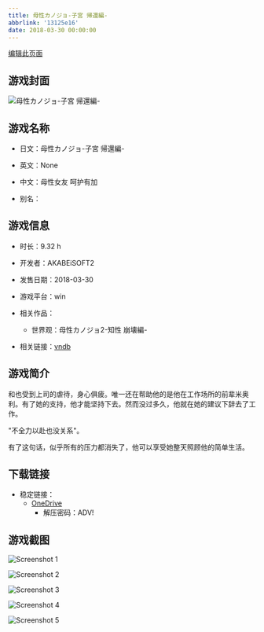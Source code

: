 ```yaml
---
title: 母性カノジョ-子宮 帰還編-
abbrlink: '13125e16'
date: 2018-03-30 00:00:00
---
```

[编辑此页面](https://github.com/ACG-3/ADV3-source/blob/main/source/_posts/games/%E6%AF%8D%E6%80%A7%E3%82%AB%E3%83%8E%E3%82%B8%E3%83%A7-%E5%AD%90%E5%AE%AE%20%E5%B8%B0%E9%82%84%E7%B7%A8-.md)

## 游戏封面

![母性カノジョ-子宮 帰還編-](https://pan.timero.xyz/d/onedrive/img_lib_001/%E6%AF%8D%E6%80%A7%E3%82%AB%E3%83%8E%E3%82%B8%E3%83%A7-%E5%AD%90%E5%AE%AE%20%E5%B8%B0%E9%82%84%E7%B7%A8-_cover.avif)


## 游戏名称

- 日文：母性カノジョ-子宮 帰還編-
- 英文：None
- 中文：母性女友 呵护有加

- 别名：


## 游戏信息

- 时长：9.32 h
- 开发者：AKABEiSOFT2
- 发售日期：2018-03-30
- 游戏平台：win
- 相关作品：
   - 世界观：母性カノジョ2-知性 崩壊編-

- 相关链接：[vndb](https://vndb.org/v21432)


## 游戏简介

和也受到上司的虐待，身心俱疲。唯一还在帮助他的是他在工作场所的前辈米奥利。有了她的支持，他才能坚持下去。然而没过多久，他就在她的建议下辞去了工作。

"不全力以赴也没关系"。

有了这句话，似乎所有的压力都消失了，他可以享受她整天照顾他的简单生活。




## 下载链接

- 稳定链接：
    - [OneDrive](https://pan.timero.xyz/onedrive/adv_lib_001/%E6%AF%8D%E6%80%A7%E3%82%AB%E3%83%8E%E3%82%B8%E3%83%A7-%E5%AD%90%E5%AE%AE%20%E5%B8%B0%E9%82%84%E7%B7%A8-)
        - 解压密码：ADV!



## 游戏截图


![Screenshot 1](https://pan.timero.xyz/d/onedrive/img_lib_001/%E6%AF%8D%E6%80%A7%E3%82%AB%E3%83%8E%E3%82%B8%E3%83%A7-%E5%AD%90%E5%AE%AE%20%E5%B8%B0%E9%82%84%E7%B7%A8-_Screenshot_1.avif)

![Screenshot 2](https://pan.timero.xyz/d/onedrive/img_lib_001/%E6%AF%8D%E6%80%A7%E3%82%AB%E3%83%8E%E3%82%B8%E3%83%A7-%E5%AD%90%E5%AE%AE%20%E5%B8%B0%E9%82%84%E7%B7%A8-_Screenshot_2.avif)

![Screenshot 3](https://pan.timero.xyz/d/onedrive/img_lib_001/%E6%AF%8D%E6%80%A7%E3%82%AB%E3%83%8E%E3%82%B8%E3%83%A7-%E5%AD%90%E5%AE%AE%20%E5%B8%B0%E9%82%84%E7%B7%A8-_Screenshot_3.avif)

![Screenshot 4](https://pan.timero.xyz/d/onedrive/img_lib_001/%E6%AF%8D%E6%80%A7%E3%82%AB%E3%83%8E%E3%82%B8%E3%83%A7-%E5%AD%90%E5%AE%AE%20%E5%B8%B0%E9%82%84%E7%B7%A8-_Screenshot_4.avif)

![Screenshot 5](https://pan.timero.xyz/d/onedrive/img_lib_001/%E6%AF%8D%E6%80%A7%E3%82%AB%E3%83%8E%E3%82%B8%E3%83%A7-%E5%AD%90%E5%AE%AE%20%E5%B8%B0%E9%82%84%E7%B7%A8-_Screenshot_5.avif)

